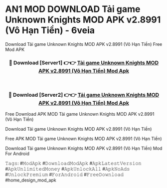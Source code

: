 # AN1 MOD DOWNLOAD Tải game Unknown Knights MOD APK v2.8991 (Vô Hạn Tiền) - 6veia
Download Tải game Unknown Knights MOD APK v2.8991 (Vô Hạn Tiền) Free Mod APK

<div align="center">
<h3>🔴 Download [Server1] 👉👉 <a href="https://apk-comot.site?title=Tải_game_Unknown_Knights_MOD_APK_v2.8991_(Vô_Hạn_Tiền)">Tải game Unknown Knights MOD APK v2.8991 (Vô Hạn Tiền) Mod Apk</a></h3><br>

<h3>🔴 Download [Server2] 👉👉 <a href="https://apk-comot.site?title=Tải_game_Unknown_Knights_MOD_APK_v2.8991_(Vô_Hạn_Tiền)">Tải game Unknown Knights MOD APK v2.8991 (Vô Hạn Tiền) Mod Apk</a></h3>
</div>


Free Download APK MOD Tải game Unknown Knights MOD APK v2.8991 (Vô Hạn Tiền)

Download Tải game Unknown Knights MOD APK v2.8991 (Vô Hạn Tiền) 

Free APK MOD Tải game Unknown Knights MOD APK v2.8991 (Vô Hạn Tiền) 

Download Tải game Unknown Knights MOD APK v2.8991 (Vô Hạn Tiền) Mod For Android

𝚃𝚊𝚐𝚜: #𝙼𝚘𝚍𝙰𝚙𝚔 #𝙳𝚘𝚠𝚗𝚕𝚘𝚊𝚍𝙼𝚘𝚍𝙰𝚙𝚔 #𝙰𝚙𝚔𝙻𝚊𝚝𝚎𝚜𝚝𝚅𝚎𝚛𝚜𝚒𝚘𝚗 #𝙰𝚙𝚔𝚄𝚗𝚕𝚒𝚖𝚒𝚝𝚎𝚍𝙼𝚘𝚗𝚎𝚢 #𝙰𝚙𝚔𝚄𝚗𝚕𝚘𝚌𝚔𝙰𝚕𝚕 #𝙰𝚙𝚔𝙽𝚘𝙰𝚍𝚜 #𝚄𝚗𝚕𝚘𝚌𝚔𝙿𝚛𝚎𝚖𝚒𝚞𝚖 #𝙵𝚘𝚛𝙰𝚗𝚍𝚛𝚘𝚒𝚍 #𝙵𝚛𝚎𝚎𝙳𝚘𝚠𝚗𝚕𝚘𝚊𝚍 #home_design_mod_apk